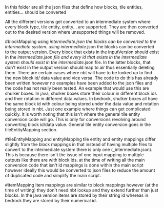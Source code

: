 In this folder are all the json files that define how blocks, tile entities, entities... should be converted

All the different versions get converted to an intermediate system where every block type, tile entity, entity... are supported. They are then converted out to the desired version where unsupported things will be removed.

#blockMapping
using <inputVersion>_intermediate.json the blocks can be converted to the intermediate system.
using intermediate_<outputVersion>.json the blocks can be converted to the output version.
Every block that exists in the inputVersion should exist in the <inputVersion>_intermediate.json file and every id that exists in the intermediate system should exist in the intermediate_<outputVersion>.json file. In the latter blocks, that don't exist in the output version should map to air thus essentially deleting them.
There are certain cases where nbt will have to be looked up to find the new block id/ data value and vice versa. The code to do this has already been written however no examples have been added to the json files and the code has not really been tested. An example that would use this are shulker boxes. In java, shulker boxes store their colour in different block ids and their rotation in different data values. In bedrock, shulker boxes all have the same block id with colour being stored under the data value and rotation being stored in nbt. Just one example where things can get complicated quickly.
It is worth noting that this isn't where the general tile entity conversion code will go. This is only for conversions revolving around converting block id/data value. General tile entity conversion goes in the tileEntityMapping section.

#tileEntityMapping and entityMapping
tile entity and entity mappings differ slightly from the block mappings in that instead of having multiple files to convert to the intermediate system there is only one (_intermediate.json). This is because there isn't the issue of one input mapping to multiple outputs like there are with block ids.
at the time of writing all the main conversion code that isn't id mappings is done within the main script however ideally this would be converted to json files to reduce the amount of duplicated code and simplify the main script.

#itemMapping
Item mappings are similar to block mappings however (at the time of writing) they don't need nbt lookup and they extend further than just blocks. In the java version items are stored by their string id whereas in bedrock they are stored by their numerical id.